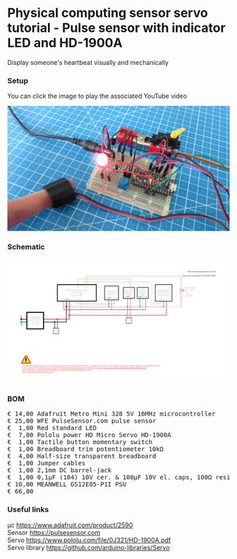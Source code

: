 # Physical computing sensor servo tutorial - Pulse sensor with indicator LED and HD-1900A

Display someone's heartbeat visually and mechanically

### Setup

You can click the image to play the associated YouTube video

[![Alt text](Assets/6b%20result.jpg)](https://www.youtube.com/)

### Schematic

![](Assets/6b%20schematic.png)

### BOM

<pre>
€ 14,00 Adafruit Metro Mini 328 5V 16MHz microcontroller
€ 25,00 WFE PulseSensor.com pulse sensor
€  1,00 Red standard LED
€  7,00 Pololu power HD Micro Servo HD-1900A
€  1,00 Tactile button momentary switch
€  1,00 Breadboard trim potentiometer 10kΩ
€  4,00 Half-size transparent breadboard
€  1,00 Jumper cables
€  1,00 2,1mm DC barrel-jack
€  1,00 0,1µF (104) 10V cer. & 100µF 10V el. caps, 100Ω resistor
€ 10,00 MEANWELL GS12E05-P1I PSU
€ 66,00
</pre>  

### Useful links  

μc https://www.adafruit.com/product/2590  
Sensor https://pulsesensor.com  
Servo https://www.pololu.com/file/0J321/HD-1900A.pdf  
Servo library https://github.com/arduino-libraries/Servo  
